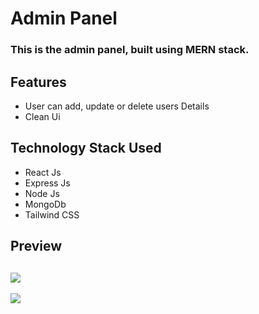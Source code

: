 # Admin Panel 
### This is the admin panel, built using MERN stack.
## Features
- User can add, update or delete users Details
- Clean Ui

## Technology Stack Used
- React Js
- Express Js
- Node Js
- MongoDb
- Tailwind CSS

## Preview
![](https://github.com/praveenchandra01/codershouse-webRTC-/blob/master/other/Images/preview_1.png)
-
![](https://github.com/praveenchandra01/codershouse-webRTC-/blob/master/other/Images/preview_2.png)
